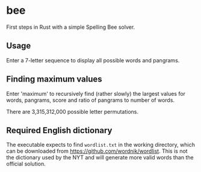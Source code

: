 # bee
First steps in Rust with a simple Spelling Bee solver.

## Usage

Enter a 7-letter sequence to display all possible words and pangrams.

## Finding maximum values

Enter 'maximum' to recursively find (rather slowly) the largest values for words, pangrams, score and ratio of pangrams to number of words.

There are 3,315,312,000 possible letter permutations.

## Required English dictionary

The executable expects to find `wordlist.txt` in the working directory, which can be downloaded from https://github.com/wordnik/wordlist. This is not the dictionary used by the NYT and will generate more valid words than the official solution.